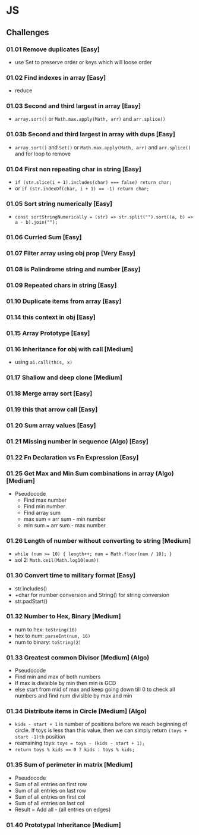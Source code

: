 # JS

## Challenges
### 01.01 Remove duplicates [Easy]
- use Set to preserve order or keys which will loose order

### 01.02 Find indexes in array [Easy]
- reduce

### 01.03 Second and third largest in array [Easy]
- `array.sort()` or `Math.max.apply(Math, arr)` and `arr.splice()`

### 01.03b Second and third largest in array with dups [Easy]
- `array.sort()` and `Set()` or `Math.max.apply(Math, arr)` and `arr.splice()` and for loop to remove

### 01.04 First non repeating char in string [Easy]
- `if (str.slice(i + 1).includes(char) === false) return char;`
- or `if (str.indexOf(char, i + 1) == -1) return char;`

### 01.05 Sort string numerically [Easy]
- `const sortStringNumerically = (str) => str.split("").sort((a, b) => a - b).join("");`

### 01.06 Curried Sum [Easy]

### 01.07 Filter array using obj prop [Very Easy]

### 01.08 is Palindrome string and number [Easy]

### 01.09 Repeated chars in string [Easy]

### 01.10 Duplicate items from array [Easy]

### 01.14 this context in obj [Easy]

### 01.15 Array Prototype [Easy]

### 01.16 Inheritance for obj with call [Medium]
- using `a1.call(this, x)`

### 01.17 Shallow and deep clone [Medium]

### 01.18 Merge array sort [Easy]

### 01.19 this that arrow call [Easy]

### 01.20 Sum array values [Easy]

### 01.21 Missing number in sequence (Algo) [Easy]

### 01.22 Fn Declaration vs Fn Expression [Easy]

### 01.25 Get Max and Min Sum combinations in array (Algo) [Medium]
 * Pseudocode
    * Find max number
    * Find min number
    * Find array sum
    * max sum = arr sum - min number
    * min sum = arr sum - max number

### 01.26 Length of number without converting to string [Medium]
- `while (num >= 10) { length++; num = Math.floor(num / 10); }`
- sol 2: `Math.ceil(Math.log10(num))`

### 01.30 Convert time to military format [Easy]
- str.includes()
- +char for number conversion and String() for string conversion
- str.padStart()
### 01.32 Number to Hex, Binary [Medium]
- num to hex: `toString(16)`
- hex to num: `parseInt(num, 16)`
- num to binary: `toString(2)`

### 01.33 Greatest common Divisor [Medium] (Algo)
 * Pseudocode
 * Find min and max of both numbers
 * If max is divisible by min then min is GCD
 * else start from mid of max and keep going down till 0 to check all numbers and find num divisible by max and min

### 01.34 Distribute items in Circle [Medium] (Algo)
- `kids - start + 1` is number of positions before we reach beginning of circle. If toys is less than this value, then we can simply return `(toys + start -1)th` position
- reamaining toys: `toys = toys - (kids - start + 1);`
- `return toys % kids == 0 ? kids : toys % kids;`

### 01.35 Sum of perimeter in matrix [Medium]
 * Pseudocode
 * Sum of all entries on first row
 * Sum of all entries on last row
 * Sum of all entries on first col
 * Sum of all entries on last col
 * Result = Add all - (all entries on edges)

### 01.40 Prototypal Inheritance [Medium]
